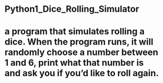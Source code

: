 # Python1_Dice_Rolling_Simulator
# a program that simulates rolling a dice. When the program runs, it will randomly choose a number between 1 and 6, print what that number is and ask you if you’d like to roll again. 
